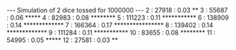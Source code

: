 --- Simulation of 2 dice tossed for 1000000 ---
  2 :    27918 : 0.03 **
  3 :    55687 : 0.06 *****
  4 :    82983 : 0.08 ********
  5 :   111223 : 0.11 ***********
  6 :   138909 : 0.14 *************
  7 :   166364 : 0.17 ****************
  8 :   139402 : 0.14 *************
  9 :   111284 : 0.11 ***********
 10 :    83655 : 0.08 ********
 11 :    54995 : 0.05 *****
 12 :    27581 : 0.03 **

